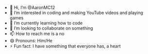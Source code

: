 - 👋 Hi, I’m @AaronMC12
- 👀 I’m interested in coding and making YouTube videos and playing games
- 🌱 I’m currently learning how to code
- 💞️ I’m looking to collaborate on something
- 📫 How to reach me is a no
- 😄 Pronouns: Him/He
- ⚡ Fun fact: I have something that everyone has, a heart

<!---
AaronMC12/AaronMC12 is a ✨ special ✨ repository because its `README.md` (this file) appears on your GitHub profile.
You can click the Preview link to take a look at your changes.
--->

